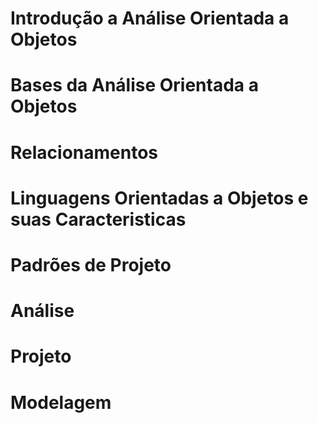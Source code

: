 # Introdução a Análise Orientada a Objetos

# Bases da Análise Orientada a Objetos

# Relacionamentos

# Linguagens Orientadas a Objetos e suas Caracteristicas

# Padrões de Projeto

# Análise

# Projeto

# Modelagem
